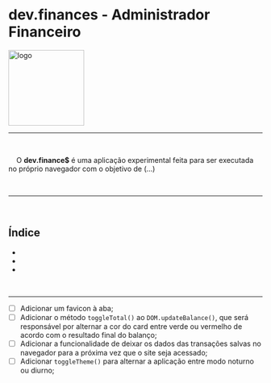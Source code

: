 <h1>dev.finances - Administrador Financeiro</h1>

<img src="" alt="logo" height=150px>

---

<br>

<p>&nbsp;&nbsp;&nbsp;&nbsp;O <strong>dev.finance$</strong> é uma aplicação experimental feita para ser executada no próprio navegador com o objetivo de (...)</p>
<p></p>

<br>

---

<br>

<h2>Índice</h2>

<ul>
    <li></li>
    <li></li>
    <li></li>
</ul>

<br>

---

- [ ] Adicionar um favicon à aba;
- [ ] Adicionar o método `toggleTotal()` ao `DOM.updateBalance()`, que será responsável por alternar a cor do card entre verde ou vermelho de acordo com o resultado final do balanço;
- [ ] Adicionar a funcionalidade de deixar os dados das transações salvas no navegador para a próxima vez que o site seja acessado;
- [ ] Adicionar `toggleTheme()` para alternar a aplicação entre modo noturno ou diurno;
